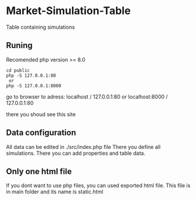 # Market-Simulation-Table

Table containing simulations

## Runing 
Recomended php version >= 8.0

```
cd public 
php -S 127.0.0.1:80
 or
php -S 127.0.0.1:8000
```

go to browser to adress:
localhost / 127.0.0.1:80
 or
localhost:8000 / 127.0.0.1:80

there you shoud see this site

## Data configuration

All data can be edited in ./src/index.php file
There you define all simulations. There you can add properties and table data.

## Only one html file
If you dont want to use php files, you can used exported html file.
This file is in main folder and its name is static.html